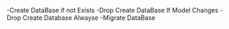 -Create DataBase if not Exists
-Drop Create DataBase If Model Changes
-Drop Create Database Alwayse
-Migrate DataBase 
